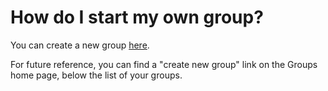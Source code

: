 # How do I start my own group?

You can create a new group [here](http://fetlife.com/groups/new "").

For future reference, you can find a "create new group" link on the Groups home page, below the list of your groups.
